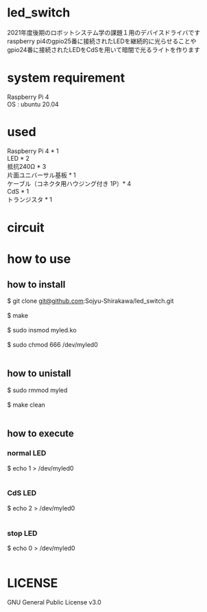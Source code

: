 # led_switch
2021年度後期のロボットシステム学の課題１用のデバイスドライバです <br>
raspberry pi4のgpio25番に接続されたLEDを継続的に光らせることや <br>
gpio24番に接続されたLEDをCdSを用いて暗闇で光るライトを作ります <br>

# system requirement
Raspberry Pi 4 <br>
OS : ubuntu 20.04 <br>

# used
Raspberry Pi 4 * 1 <br>
LED * 2 <br>
抵抗240Ω * 3 <br>
片面ユニバーサル基板 * 1 <br>
ケーブル（コネクタ用ハウジング付き 1P）* 4 <br>
CdS * 1 <br>
トランジスタ * 1 <br>

# circuit

# how to use

## how to install
$ git clone git@github.com:Sojyu-Shirakawa/led_switch.git <br>
<br>
$ make <br>
<br>
$ sudo insmod myled.ko <br>
<br>
$ sudo chmod 666 /dev/myled0 <br>
<br>
## how to unistall
$ sudo rmmod myled <br>
<br>
$ make clean <br>
<br>
## how to execute

### normal LED
$ echo 1 > /dev/myled0 <br>
<br>
### CdS LED
$ echo 2 > /dev/myled0 <br>
<br>
### stop LED
$ echo 0 > /dev/myled0 <br>
<br>
# LICENSE
GNU General Public License v3.0
